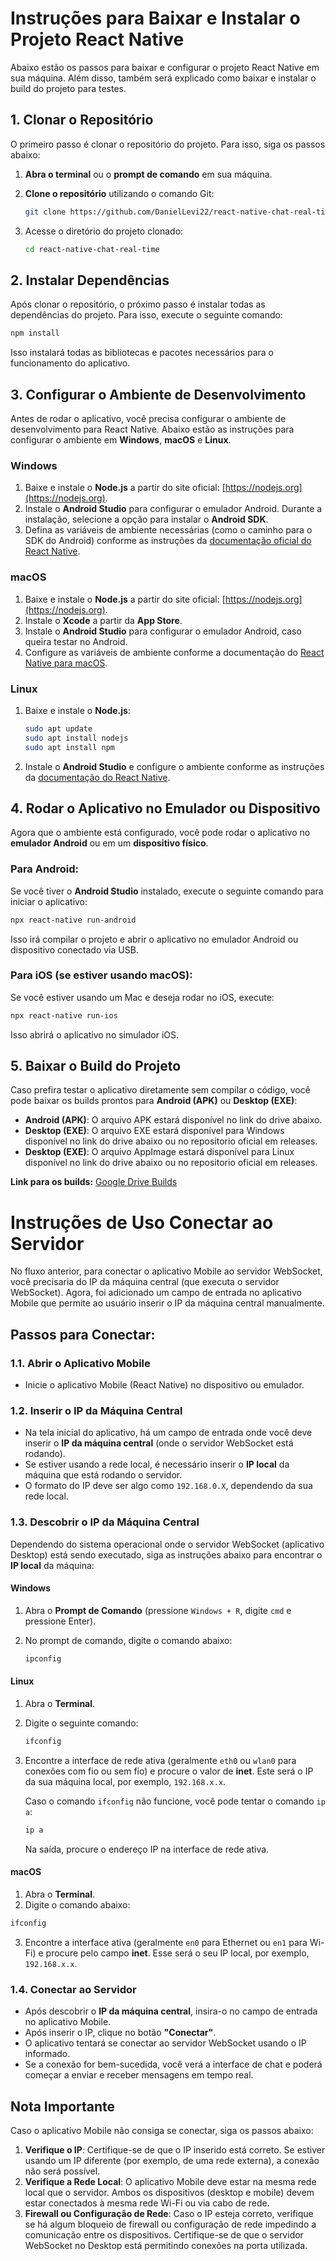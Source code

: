 # Instruções para Baixar e Instalar o Projeto React Native
Abaixo estão os passos para baixar e configurar o projeto React Native em sua máquina. Além disso, também será explicado como baixar e instalar o build do projeto para testes.
## 1. Clonar o Repositório
O primeiro passo é clonar o repositório do projeto. Para isso, siga os passos abaixo:
1. **Abra o terminal** ou o **prompt de comando** em sua máquina.
2. **Clone o repositório** utilizando o comando Git:

   ```bash
   git clone https://github.com/DanielLevi22/react-native-chat-real-time
   ```
3. Acesse o diretório do projeto clonado:

   ```bash
   cd react-native-chat-real-time
   ```
## 2. Instalar Dependências
Após clonar o repositório, o próximo passo é instalar todas as dependências do projeto. Para isso, execute o seguinte comando:
```bash
npm install
```
Isso instalará todas as bibliotecas e pacotes necessários para o funcionamento do aplicativo.
## 3. Configurar o Ambiente de Desenvolvimento
Antes de rodar o aplicativo, você precisa configurar o ambiente de desenvolvimento para React Native. Abaixo estão as instruções para configurar o ambiente em **Windows**, **macOS** e **Linux**.
### Windows
1. Baixe e instale o **Node.js** a partir do site oficial: [https://nodejs.org](https://nodejs.org).
2. Instale o **Android Studio** para configurar o emulador Android. Durante a instalação, selecione a opção para instalar o **Android SDK**.
3. Defina as variáveis de ambiente necessárias (como o caminho para o SDK do Android) conforme as instruções da [documentação oficial do React Native](https://reactnative.dev/docs/environment-setup).
### macOS
1. Baixe e instale o **Node.js** a partir do site oficial: [https://nodejs.org](https://nodejs.org).
2. Instale o **Xcode** a partir da **App Store**.
3. Instale o **Android Studio** para configurar o emulador Android, caso queira testar no Android.
4. Configure as variáveis de ambiente conforme a documentação do [React Native para macOS](https://reactnative.dev/docs/environment-setup).
### Linux
1. Baixe e instale o **Node.js**:

   ```bash
   sudo apt update
   sudo apt install nodejs
   sudo apt install npm
   ```
2. Instale o **Android Studio** e configure o ambiente conforme as instruções da [documentação do React Native](https://reactnative.dev/docs/environment-setup).
## 4. Rodar o Aplicativo no Emulador ou Dispositivo
Agora que o ambiente está configurado, você pode rodar o aplicativo no **emulador Android** ou em um **dispositivo físico**.
### Para Android:
Se você tiver o **Android Studio** instalado, execute o seguinte comando para iniciar o aplicativo:
```bash
npx react-native run-android
```
Isso irá compilar o projeto e abrir o aplicativo no emulador Android ou dispositivo conectado via USB.
### Para iOS (se estiver usando macOS):
Se você estiver usando um Mac e deseja rodar no iOS, execute:
```bash
npx react-native run-ios
```
Isso abrirá o aplicativo no simulador iOS.
## 5. Baixar o Build do Projeto
Caso prefira testar o aplicativo diretamente sem compilar o código, você pode baixar os builds prontos para **Android (APK)** ou **Desktop (EXE)**:
- **Android (APK)**: O arquivo APK estará disponível no link do drive abaixo.
- **Desktop (EXE)**: O arquivo EXE estará disponível para Windows disponível no link do drive abaixo ou no repositorio oficial em releases. 
- **Desktop (EXE)**: O arquivo AppImage estará disponível para Linux disponível no link do drive abaixo ou no repositorio oficial em releases.   

**Link para os builds:**
  [Google Drive Builds](https://drive.google.com/drive/folders/1TenJtWgueqIFJopleKt_CK4dEgP3dB9w?usp=sharing)



# Instruções de Uso Conectar ao Servidor 

No fluxo anterior, para conectar o aplicativo Mobile ao servidor WebSocket, você precisaria do IP da máquina central (que executa o servidor WebSocket). Agora, foi adicionado um campo de entrada no aplicativo Mobile que permite ao usuário inserir o IP da máquina central manualmente.

## Passos para Conectar:

### 1.1. Abrir o Aplicativo Mobile

- Inicie o aplicativo Mobile (React Native) no dispositivo ou emulador.

### 1.2. Inserir o IP da Máquina Central

- Na tela inicial do aplicativo, há um campo de entrada onde você deve inserir o **IP da máquina central** (onde o servidor WebSocket está rodando).
- Se estiver usando a rede local, é necessário inserir o **IP local** da máquina que está rodando o servidor.
- O formato do IP deve ser algo como `192.168.0.X`, dependendo da sua rede local.

### 1.3. Descobrir o IP da Máquina Central

Dependendo do sistema operacional onde o servidor WebSocket (aplicativo Desktop) está sendo executado, siga as instruções abaixo para encontrar o **IP local** da máquina:

#### Windows

1. Abra o **Prompt de Comando** (pressione `Windows + R`, digite `cmd` e pressione Enter).
2. No prompt de comando, digite o comando abaixo:

   ```bash
   ipconfig
   ```

#### Linux
> 
1. Abra o **Terminal**.
2. Digite o seguinte comando:

   ```bash
   ifconfig
    ```
 
3. Encontre a interface de rede ativa (geralmente `eth0` ou `wlan0` para conexões com fio ou sem fio) e procure o valor de **inet**. Este será o IP da sua máquina local, por exemplo, `192.168.x.x`.
 
    Caso o comando `ifconfig` não funcione, você pode tentar o comando `ip a`:

    ```bash
    ip a
   ```
 
    Na saída, procure o endereço IP na interface de rede ativa.
 
 #### macOS
 
 1. Abra o **Terminal**.
 2. Digite o comando abaixo:

   ```bash
   ifconfig
   ```
 
3. Encontre a interface ativa (geralmente `en0` para Ethernet ou `en1` para Wi-Fi) e procure pelo campo **inet**. Esse será o seu IP local, por exemplo, `192.168.x.x`.
 
 ### 1.4. Conectar ao Servidor
 
 - Após descobrir o **IP da máquina central**, insira-o no campo de entrada no aplicativo Mobile.
- Após inserir o IP, clique no botão **"Conectar"**.
- O aplicativo tentará se conectar ao servidor WebSocket usando o IP informado.
- Se a conexão for bem-sucedida, você verá a interface de chat e poderá começar a enviar e receber mensagens em tempo real.


 
 ## Nota Importante

 Caso o aplicativo Mobile não consiga se conectar, siga os passos abaixo:

1. **Verifique o IP**: Certifique-se de que o IP inserido está correto. Se estiver usando um IP diferente (por exemplo, de uma rede externa), a conexão não será possível.
2. **Verifique a Rede Local**: O aplicativo Mobile deve estar na mesma rede local que o servidor. Ambos os dispositivos (desktop e mobile) devem estar conectados à mesma rede Wi-Fi ou via cabo de rede.
3. **Firewall ou Configuração de Rede**: Caso o IP esteja correto, verifique se há algum bloqueio de firewall ou configuração de rede impedindo a comunicação entre os dispositivos. Certifique-se de que o servidor WebSocket no Desktop está permitindo conexões na porta utilizada.
